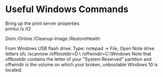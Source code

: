 # Useful Windows Commands

Bring up the print server properties  
printui /s /t2

Dism /Online /Cleanup-Image /RestoreHealth

From Windows USB flash drive:
Type: notepad -> File, Open
Note drive letters
sfc /scannow /offbootdir=D:\ /offwindir=C:\Windows
Note that offbootdir contains the letter of your "System Reserved" partition and offwindir is the volume on which your broken, unbootable Windows 10 is located.